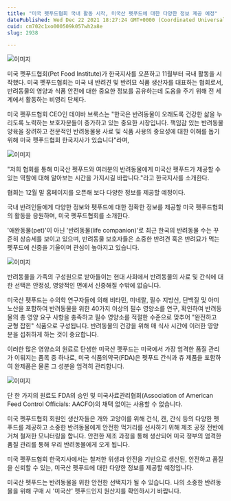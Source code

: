 ```yaml
---
title: "미국 펫푸드협회 국내 활동 시작, 미국산 펫푸드에 대한 다양한 정보 제공 예정"
datePublished: Wed Dec 22 2021 18:27:24 GMT+0000 (Coordinated Universal Time)
cuid: cm702c1xo000509k057wh2a8e
slug: 2938

---
```



![이미지](https://cdn.hashnode.com/res/hashnode/image/upload/v1739252997979/5c7412c0-824e-43dd-8cc1-44f8b5255aad.jpeg)

미국 펫푸드협회(Pet Food Institute)가 한국지사를 오픈하고 11월부터 국내 활동을 시작했다. 미국 펫푸드협회는 미국 내 반려견 및 반려묘 식품 생산자를 대표하는 협회로서, 반려동물의 영양과 식품 안전에 대한 중요한 정보를 공유하는데 도움을 주기 위해 전 세계에서 활동하는 비영리 단체다.

미국 펫푸드협회 CEO인 데이바 브룩스는 "한국은 반려동물이 오래도록 건강한 삶을 누리도록 노력하는 보호자분들이 증가하고 있는 중요한 시장입니다. 책임감 있는 반려동물 양육을 장려하고 전문적인 반려동물용 사료 및 식품 사용의 중요성에 대한 이해를 돕기 위해 미국 펫푸드협회 한국지사가 있습니다"라며,

![이미지](https://cdn.hashnode.com/res/hashnode/image/upload/v1739253000503/20e2c2bf-5f02-4f2e-af70-0b6b41d949db.jpeg)

"저희 협회를 통해 미국산 펫푸드와 여러분의 반려동물에게 미국산 펫푸드가 제공할 수 있는 역할에 대해 알아보는 시간을 가지시길 바랍니다."라고 한국지사를 소개한다.

협회는 12월 말 홈페이지를 오픈해 보다 다양한 정보를 제공할 예정이다.

국내 반려인들에게 다양한 정보와 펫푸드에 대한 정확한 정보를 제공할 미국 펫푸드협회의 활동을 응원하며, 미국 펫푸드협회를 소개한다.

'애완동물(pet)'이 아닌 '반려동물(life companion)'로 최근 한국의 반려동물 수는 꾸준히 상승세를 보이고 있으며, 반려동물 보호자들은 소중한 반려견 혹은 반려묘가 먹는 펫푸드에 신중을 기울이며 관심이 높아지고 있습니다.

![이미지](https://cdn.hashnode.com/res/hashnode/image/upload/v1739253003542/da1aa01f-f0eb-4421-8b35-0dd35e6a485a.jpeg)

반려동물을 가족의 구성원으로 받아들이는 현대 사회에서 반려동물의 사료 및 간식에 대한 선택은 안정성, 영양적인 면에서 신중해질 수밖에 없습니다.

미국산 펫푸드는 수의학 연구자들에 의해 비타민, 미네랄, 필수 지방산, 단백질 및 아미노산을 포함하여 반려동물을 위한 40가지 이상의 필수 영양소를 연구, 확인하여 반려동물의 총 영양 요구 사항을 충족하고 필수 영양소를 적절한 수준으로 맞추어 "완전하고 균형 잡힌" 식품으로 구성됩니다. 반려동물의 건강을 위해 매 식사 시간에 이러한 영양분을 섭취하게 하는 것이 중요합니다.

이러한 많은 영양소의 원료로 탄생한 미국산 펫푸드는 미국에서 가장 엄격한 품질 관리가 이뤄지는 품목 중 하나로, 미국 식품의약국(FDA)은 펫푸드 간식과 츄 제품을 포함하여 완제품은 물론 그 성분을 엄격히 관리합니다.

![이미지](https://blog.kakaocdn.net/dn/kPQfG/btroEnD0D3T/5nUXIAFG52ggJKseFKh431/img.jpg)

단 한 가지의 원료도 FDA의 승인 및 미국사료관리협회(Association of American Feed Control Officials: AACFO)의 채택 없이는 사용할 수 없습니다.

미국 펫푸드협회 회원인 생산자들은 개와 고양이를 위해 건식, 캔, 간식 등의 다양한 펫푸드를 제공하고 소중한 반려동물에게 안전한 먹거리를 선사하기 위해 제조 공정 전반에 거쳐 철저한 모니터링을 합니다. 안전한 제조 과정을 통해 생산되어 미국 정부의 엄격한 품질 관리를 통해 우리 반려동물에게 오게 됩니다.

미국 펫푸드협회 한국지사에서는 철저한 위생과 안전을 기반으로 생산된, 안전하고 품질을 신뢰할 수 있는, 미국산 펫푸드에 대한 다양한 정보를 제공할 예정입니다.

미국산 펫푸드는 반려동물을 위한 안전한 선택지가 될 수 있습니다. 나의 소중한 반려동물을 위해 구매 시 '미국산' 펫푸드인지 원산지를 확인하시기 바랍니다.